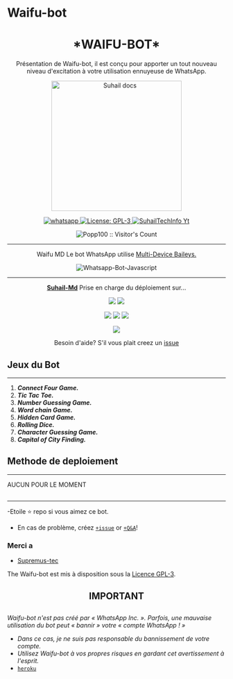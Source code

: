 # Waifu-bot
 <h1 align="center"> *WAIFU-BOT* </h1> 
<p align="center"> Présentation de Waifu-bot, il est conçu pour apporter un tout nouveau niveau d'excitation à votre utilisation ennuyeuse de WhatsApp. </p>

<p align="center">
  <a href="https://youtube.com/">
    <img alt="Suhail docs" height="300" src="https://telegra.ph/file/ac6d74c03996775167430.jpg">
  </a>
</p>
    
   
   
<p align="center">
  <a href="https://wa.me/+923184474178?text=Hi+Bro--+I+Need+Help.+I+messaged+you+from+Suhail-Md+Repo" target="_blank">
    <img alt="whatsapp" src="https://img.shields.io/badge/ Whatsapp -25D366?style=for-the-badge&logo=whatsapp&logoColor=white" />
  </a>
  <a aria-label="Suhail_Md is free to use" href="https://github.com/SuhailTechInfo/Suhail-Md/blob/main/LICENCE" target="_blank">
    <img alt="License: GPL-3" src="https://badges.frapsoft.com/os/gpl/gpl.png?v=103)](https://opensource.org/licenses/GPL-3.0/" target="_blank" />
  </a>
  <a aria-label="Suhail_Md is free to use" href="https://youtube.com/@suhailtechinfo" target="_blank">
    <img alt="SuhailTechInfo Yt" src="https://img.shields.io/youtube/channel/subscribers/UCU071AMRqcd5mfTdCgJFwPg" target="_blank" />
  </a>

</p>
<p align="center"><img src="https://profile-counter.glitch.me/{Popp100}/count.svg" alt="Popp100 :: Visitor's Count" /></p>

---




<p align="center"> Waifu MD Le bot WhatsApp utilise
  <a href="https://github.com/adiwajshing/Baileys">Multi-Device Baileys.</a>
</p>
<p align="center">
  <img title="Whatsapp-Bot-Javascript" src="https://img.shields.io/badge/Javascript-363303?style=for-the-badge&logo=javascript&logoColor=c6c631"></img>
</p>

---

<p align="center">
  <a href="https://github.com/Waifu-bot/Popp100"><b>Suhail-Md</b></a> Prise en charge du déploiement sur...
</p>

<p align="center">
  <a href="https://github.com/Waifu-bot/Popp100/blob/main/temp/deploy-on-vps.md"><img src="https://img.shields.io/badge/self hosting-3d1513?style=for-the-badge&logo=serverless&logoColor=FD5750"></a>
  <a href="https://railway.app/template/GZOvIe?referralCode=wVDLrh"><img src="https://img.shields.io/badge/railway-3e164f?style=for-the-badge&logo=railway&logoColor=0B0D0E"></a>
</p>
<p align="center">
  <a href="https://suhail-web01.vercel.app/deploy.html"><img src="https://img.shields.io/badge/heroku-9d7acc?style=for-the-badge&logo=heroku&logoColor=430098"></a>
  <a href="https://suhail-web01.vercel.app/replit.html"><img src="https://img.shields.io/badge/replit-253c99?style=for-the-badge&logo=replit&logoColor=F26207"></a>
  <a href="https://app.koyeb.com/apps/deploy?type=git&repository=github.com/SuhailTechInfo/Suhail-Md&branch=main&env[SESSION_ID]&env[OWNER_NUMBER]=923184474176&env[MONGODB_URI]&&env[OWNER_NAME]=Suhail&env[KOYEB_API]&env[PREFIX]=.&env[WAPRESENCE]&env[AUTO_READ_STATUS]=false&env[DISABLE_PM]=false&env[PACK_AUTHER]=whatsapp+bot&env[PACK_NAME]=Suhail+MD&env[STYLE]=0&env[MODE]=private&env[READ_MESSAGE]=false&env[THEME]=SUHAIL&env[WARN_COUNT]=3&env[BLOCK_JID]=null&env[TIME_ZONE]=Asia/Karachi&name=suhail-md&env[KOYEB_NAME]=suhail-md&env[SUDO]=null&env[THUMB_IMAGE]=https://i.imgur.com/NpA3ZsJ.jpeg"><img src="https://img.shields.io/badge/koyeb-033604?style=for-the-badge&logo=koyeb&logoColor=white"></a>
</p>
<p align="center">
  <a href="https://youtu.be/3NdJb6_1cJM"><img src="https://img.shields.io/badge/CodeSpace-green?colorA=%23ff000&colorB=%23017e40&style=for-the-badge&logo=git&logoColor=white"></a>
</p>
<p align="center">Besoin d'aide? S'il vous plait creez un <a href="https://github.com/Waifu-bot/Popp100/issues">issue</a></p>

 



## Jeux du Bot
---
1. ***Connect Four Game.***
2.  ***Tic Tac Toe.***
3.  ***Number Guessing Game.***
4.  ***Word chain Game.***
5.  ***Hidden Card Game.***
6.  ***Rolling Dice.***
7.  ***Character Guessing Game.***
8.  ***Capital of City Finding.***
##


 




    
   
## Methode de deploiement
---
AUCUN POUR LE MOMENT
##
---


-Etoile ⭐ repo si vous aimez ce bot.
- En cas de problème, créez [`+issue`](https://github.com/Popp100/Waifu-bot/issues/new) or [`+Q&A`](https://github.com/Popp100/Waifu-bot/discussions/new?category=q-a)!


### Merci a
- [Supremus-tec](https://github.com/Supremus-tec) 


The Waifu-bot est mis à disposition sous la [Licence GPL-3](https://github.com/Popp100/Waifu-bot/blob/main/LICENCE).


<h2 align="center">  IMPORTANT
</h2>
   
## 
*Waifu-bot n'est pas créé par « WhatsApp Inc. ». Parfois, une mauvaise utilisation du bot peut « bannir » votre « compte WhatsApp ! »*
- *Dans ce cas, je ne suis pas responsable du bannissement de votre compte.*
- *Utilisez Waifu-bot à vos propres risques en gardant cet avertissement à l'esprit.*
- [`heroku`]( https://dashboard.heroku.com/new?template=https://github.com/Popp100/Waifu-bot)
